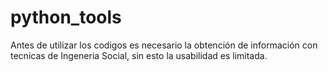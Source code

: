 # python_tools

Antes de utilizar los codigos es necesario la obtención de información con tecnicas de Ingeneria Social, sin esto la usabilidad es limitada.
